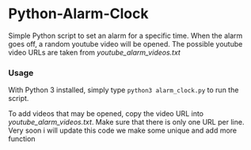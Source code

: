# Python-Alarm-Clock
Simple Python script to set an alarm for a specific time.
When the alarm goes off, a random youtube video will be opened.
The possible youtube video URLs are taken from _youtube\_alarm\_videos.txt_

### Usage
With Python 3 installed, simply type `python3 alarm_clock.py` to run the script.

To add videos that may be opened, copy the video URL into _youtube\_alarm\_videos.txt_.
Make sure that there is only one URL per line.
Very soon i will update this code we make some unique and add more function
